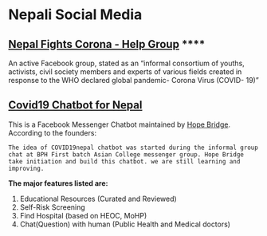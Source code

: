 # Nepali Social Media

## [**Nepal Fights Corona - Help Group**](https://www.facebook.com/groups/577606692841359/) ****

An active Facebook group, stated as an “informal consortium of youths, activists, civil society members and experts of various fields created in response to the WHO declared global pandemic- Corona Virus \(COVID- 19\)”

## [Covid19 Chatbot for Nepal](https://www.messenger.com/t/covid19Nepal)

This is a Facebook Messenger Chatbot maintained by [Hope Bridge](www.hopebridge.org.np).  According to the founders:

`The idea of COVID19nepal chatbot was started during the informal group chat at BPH First batch Asian College messenger group. Hope Bridge take initiation and build this chatbot. we are still learning and improving.`

**The major features listed are:**

1. Educational Resources \(Curated and Reviewed\)
2. Self-Risk Screening
3. Find Hospital \(based on HEOC, MoHP\)
4. Chat\(Question\) with human \(Public Health and Medical doctors\)



